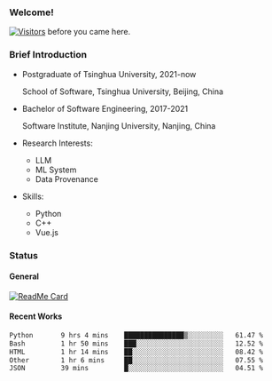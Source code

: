 ### Welcome!

[![Visitors](https://visitor-badge.laobi.icu/badge?page_id=HermitSun.HermitSun)]() before you came here.

### Brief Introduction

- Postgraduate of Tsinghua University, 2021-now
  
  School of Software, Tsinghua University, Beijing, China

- Bachelor of Software Engineering, 2017-2021
  
  Software Institute, Nanjing University, Nanjing, China

- Research Interests:
  - LLM
  - ML System
  - Data Provenance

- Skills:
  - Python
  - C++
  - Vue.js

### Status

#### General

[![ReadMe Card](https://github-readme-stats.hermitsun.vercel.app/api?username=HermitSun&count_private=true&show_icons=true)]()

#### Recent Works

<!--START_SECTION:waka-->

```txt
Python       9 hrs 4 mins    ███████████████▒░░░░░░░░░   61.47 %
Bash         1 hr 50 mins    ███░░░░░░░░░░░░░░░░░░░░░░   12.52 %
HTML         1 hr 14 mins    ██░░░░░░░░░░░░░░░░░░░░░░░   08.42 %
Other        1 hr 6 mins     ██░░░░░░░░░░░░░░░░░░░░░░░   07.55 %
JSON         39 mins         █░░░░░░░░░░░░░░░░░░░░░░░░   04.51 %
```

<!--END_SECTION:waka-->
